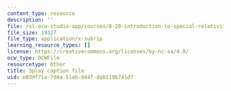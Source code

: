 ```yaml
---
content_type: resource
description: ''
file: /ol-ocw-studio-app/courses/8-20-introduction-to-special-relativity-january-iap-2021/e839f71a7d4a51ab8d4fdab119b741d7_S1CREXGfvE.vtt
file_size: 19327
file_type: application/x-subrip
learning_resource_types: []
license: https://creativecommons.org/licenses/by-nc-sa/4.0/
ocw_type: OCWFile
resourcetype: Other
title: 3play caption file
uid: e839f71a-7d4a-51ab-8d4f-dab119b741d7
---
```

